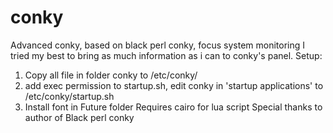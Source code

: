 # conky
Advanced conky, based on black perl conky, focus system monitoring
I tried my best to bring as much information as i can to conky's panel. 
Setup:
1. Copy all file in folder conky to /etc/conky/
2. add exec permission to startup.sh, edit conky in 'startup applications' to /etc/conky/startup.sh
3. Install font in Future folder
Requires cairo for lua script
Special thanks to author of Black perl conky

